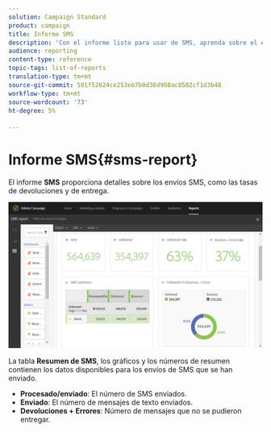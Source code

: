```yaml
---
solution: Campaign Standard
product: campaign
title: Informe SMS
description: 'Con el informe listo para usar de SMS, aprenda sobre el éxito de sus envíos de SMS. '
audience: reporting
content-type: reference
topic-tags: list-of-reports
translation-type: tm+mt
source-git-commit: 501f52624ce253eb7b0d36d908ac8502cf1d3b48
workflow-type: tm+mt
source-wordcount: '73'
ht-degree: 5%

---
```



# Informe SMS{#sms-report}

El informe **SMS** proporciona detalles sobre los envíos SMS, como las tasas de devoluciones y de entrega.

![](assets/dynamic_report_sms.png)

La tabla **Resumen de SMS**, los gráficos y los números de resumen contienen los datos disponibles para los envíos de SMS que se han enviado.

* **Procesado/enviado**: El número de SMS enviados.
* **Enviado**: El número de mensajes de texto enviados.
* **Devoluciones + Errores**: Número de mensajes que no se pudieron entregar.

